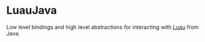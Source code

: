 # LuauJava

Low level bindings and high level abstractions for interacting with [Luau](https://luau-lang.org) from Java.
